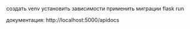 создать venv
установить зависимости
применить миграции
flask run


документация: http://localhost:5000/apidocs
